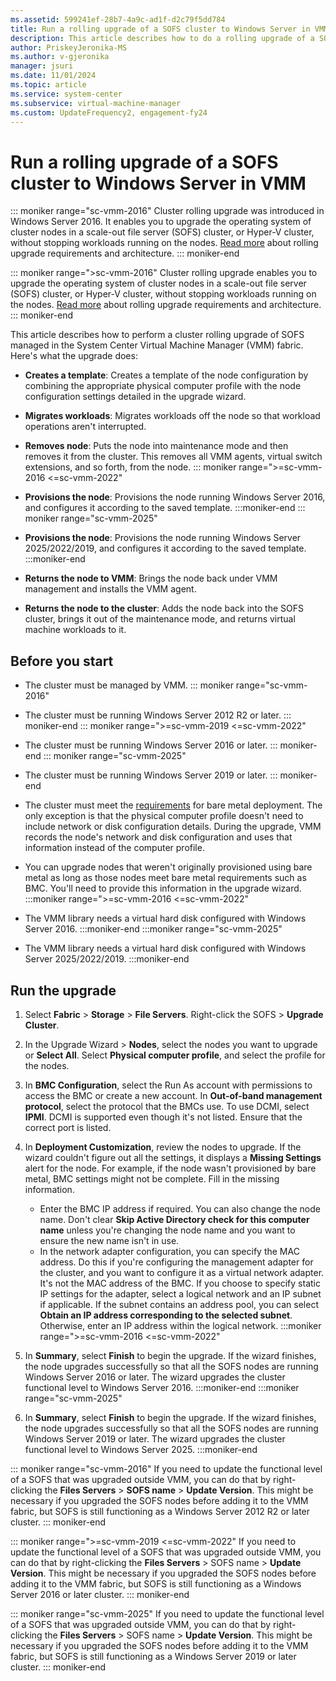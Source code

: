 ```yaml
---
ms.assetid: 599241ef-28b7-4a9c-ad1f-d2c79f5dd784
title: Run a rolling upgrade of a SOFS cluster to Windows Server in VMM
description: This article describes how to do a rolling upgrade of a SOFS cluster in the VMM storage fabric
author: PriskeyJeronika-MS
ms.author: v-gjeronika
manager: jsuri
ms.date: 11/01/2024
ms.topic: article
ms.service: system-center
ms.subservice: virtual-machine-manager
ms.custom: UpdateFrequency2, engagement-fy24
---
```


# Run a rolling upgrade of a SOFS cluster to Windows Server in VMM



::: moniker range="sc-vmm-2016"
Cluster rolling upgrade was introduced in Windows Server 2016. It enables you to upgrade the operating system of cluster nodes in a scale-out file server (SOFS) cluster, or Hyper-V cluster, without stopping workloads running on the nodes. [Read more](/windows-server/failover-clustering/cluster-operating-system-rolling-upgrade#requirements) about rolling upgrade requirements and architecture.
::: moniker-end

::: moniker range=">sc-vmm-2016"
Cluster rolling upgrade enables you to upgrade the operating system of cluster nodes in a scale-out file server (SOFS) cluster, or Hyper-V cluster, without stopping workloads running on the nodes. [Read more](/windows-server/failover-clustering/cluster-operating-system-rolling-upgrade#requirements) about rolling upgrade requirements and architecture.
::: moniker-end

This article describes how to perform a cluster rolling upgrade of SOFS managed in the System Center Virtual Machine Manager (VMM) fabric. Here's what the upgrade does:

- **Creates a template**: Creates a template of the node configuration by combining the appropriate physical computer profile with the node configuration settings detailed in the upgrade wizard.

- **Migrates workloads**: Migrates workloads off the node so that workload operations aren't interrupted.

- **Removes node**: Puts the node into maintenance mode and then removes it from the cluster. This removes all VMM agents, virtual switch extensions, and so forth, from the node.
::: moniker range=">=sc-vmm-2016 <=sc-vmm-2022"
- **Provisions the node**: Provisions the node running Windows Server 2016, and configures it according to the saved template.
:::moniker-end
::: moniker range="sc-vmm-2025"
- **Provisions the node**: Provisions the node running Windows Server 2025/2022/2019, and configures it according to the saved template.
:::moniker-end
- **Returns the node to VMM**: Brings the node back under VMM management and installs the VMM agent.

- **Returns the node to the cluster**: Adds the node back into the SOFS cluster, brings it out of the maintenance mode, and returns virtual machine workloads to it.

## Before you start

- The cluster must be managed by VMM.
::: moniker range="sc-vmm-2016"
- The cluster must be running Windows Server 2012 R2 or later.
::: moniker-end
::: moniker range=">=sc-vmm-2019 <=sc-vmm-2022"
- The cluster must be running Windows Server 2016 or later.
::: moniker-end
::: moniker range="sc-vmm-2025"
- The cluster must be running Windows Server 2019 or later.
::: moniker-end
- The cluster must meet the [requirements](sofs-bare-metal.md#before-you-start) for bare metal deployment. The only exception is that the physical computer profile doesn't need to include network or disk configuration details. During the upgrade, VMM records the node's network and disk configuration and uses that information instead of the computer profile.

- You can upgrade nodes that weren't originally provisioned using bare metal as long as those nodes meet bare metal requirements such as BMC. You'll need to provide this information in the upgrade wizard.
:::moniker range=">=sc-vmm-2016 <=sc-vmm-2022"
- The VMM library needs a virtual hard disk configured with Windows Server 2016.
:::moniker-end
:::moniker range="sc-vmm-2025"
- The VMM library needs a virtual hard disk configured with Windows Server 2025/2022/2019.
:::moniker-end

## Run the upgrade

1. Select **Fabric** > **Storage** > **File Servers**. Right-click the SOFS > **Upgrade Cluster**.

2. In the Upgrade Wizard > **Nodes**, select the nodes you want to upgrade or **Select All**. Select **Physical computer profile**, and select the profile for the nodes.

3. In **BMC Configuration**, select the Run As account with permissions to access the BMC or create a new account. In **Out-of-band management protocol**, select the protocol that the BMCs use. To use DCMI, select **IPMI**. DCMI is supported even though it's not listed. Ensure that the correct port is listed.

4. In **Deployment Customization**, review the nodes to upgrade. If the wizard couldn't figure out all the settings, it displays a **Missing Settings** alert for the node. For example, if the node wasn't provisioned by bare metal, BMC settings might not be complete. Fill in the missing information.
    - Enter the BMC IP address if required. You can also change the node name. Don't clear **Skip Active Directory check for this computer name** unless you're changing the node name and you want to ensure the new name isn't in use.
    - In the network adapter configuration, you can specify the MAC address. Do this if you're configuring the management adapter for the cluster, and you want to configure it as a virtual network adapter. It's not the MAC address of the BMC. If you choose to specify static IP settings for the adapter, select a logical network and an IP subnet if applicable. If the subnet contains an address pool, you can select **Obtain an IP address corresponding to the selected subnet**. Otherwise, enter an IP address within the logical network.
:::moniker range=">=sc-vmm-2016 <=sc-vmm-2022"
5. In **Summary**, select **Finish** to begin the upgrade. If the wizard finishes, the node upgrades successfully so that all the SOFS nodes are running Windows Server 2016 or later. The wizard upgrades the cluster functional level to Windows Server 2016.
:::moniker-end
:::moniker range="sc-vmm-2025"
5. In **Summary**, select **Finish** to begin the upgrade. If the wizard finishes, the node upgrades successfully so that all the SOFS nodes are running Windows Server 2019 or later. The wizard upgrades the cluster functional level to Windows Server 2025.
:::moniker-end

::: moniker range="sc-vmm-2016"
If you need to update the functional level of a SOFS that was upgraded outside VMM, you can do that by right-clicking the **Files Servers** > **SOFS name** > **Update Version**. This might be necessary if you upgraded the SOFS nodes before adding it to the VMM fabric, but SOFS is still functioning as a Windows Server 2012 R2 or later cluster.
::: moniker-end

::: moniker range=">=sc-vmm-2019 <=sc-vmm-2022"
If you need to update the functional level of a SOFS that was upgraded outside VMM, you can do that by right-clicking the **Files Servers** > SOFS name > **Update Version**. This might be necessary if you upgraded the SOFS nodes before adding it to the VMM fabric, but SOFS is still functioning as a Windows Server 2016 or later cluster.
::: moniker-end

::: moniker range="sc-vmm-2025"
If you need to update the functional level of a SOFS that was upgraded outside VMM, you can do that by right-clicking the **Files Servers** > SOFS name > **Update Version**. This might be necessary if you upgraded the SOFS nodes before adding it to the VMM fabric, but SOFS is still functioning as a Windows Server 2019 or later cluster.
::: moniker-end

